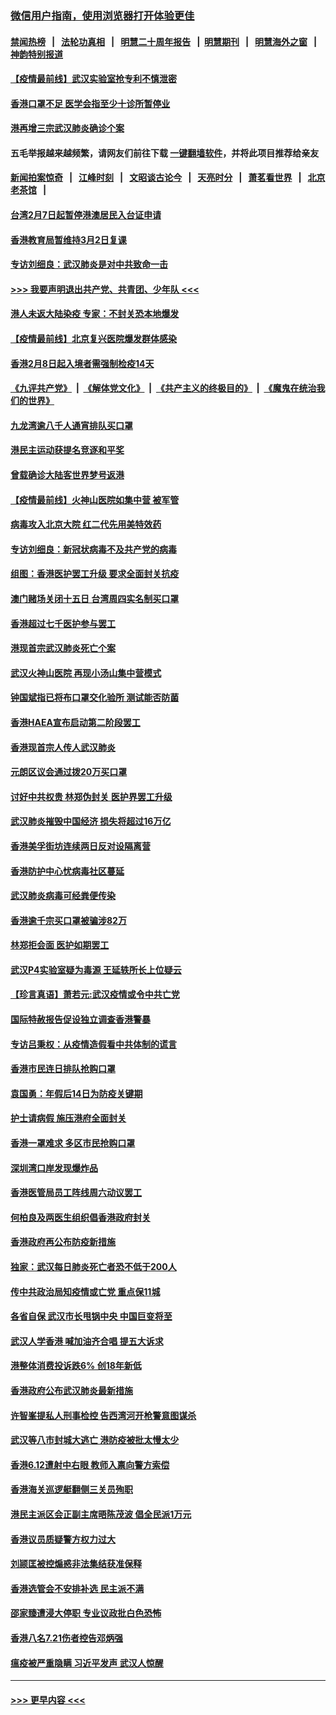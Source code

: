 ### [微信用户指南，使用浏览器打开体验更佳](https://github.com/gfw-breaker/banned-news1/blob/master/indexes/wechat-guide.md?t=0)
#### [禁闻热榜](热点新闻.md?t=0)  &nbsp;&nbsp;|&nbsp;&nbsp; [法轮功真相](https://github.com/gfw-breaker/truth/blob/master/README.md?t=0) &nbsp;&nbsp;|&nbsp;&nbsp; [明慧二十周年报告](https://github.com/gfw-breaker/mh-reports/blob/master/README.md?t=0) &nbsp;&nbsp;|&nbsp;&nbsp;[明慧期刊](https://github.com/gfw-breaker/mh-qikan) &nbsp;&nbsp;|&nbsp;&nbsp; [明慧海外之窗](https://github.com/gfw-breaker/mh-news/blob/master/README.md?t=0) &nbsp;&nbsp;|&nbsp;&nbsp; [神韵特别报道](https://github.com/gfw-breaker/mh-news/blob/master/shenyun.md?t=0)
#### [【疫情最前线】武汉实验室抢专利不慎泄密](../pages/nsc415/n11850310.md?t=02072122) 
#### [香港口罩不足 医学会指至少十诊所暂停业](../pages/nsc415/n11850301.md?t=02072122) 
#### [港再增三宗武汉肺炎确诊个案](../pages/nsc415/n11850328.md?t=02072122) 
#### 五毛举报越来越频繁，请网友们前往下载 [一键翻墙软件](https://github.com/gfw-breaker/ssr-accounts)，并将此项目推荐给亲友
#### [新闻拍案惊奇](https://github.com/gfw-breaker/banned-news1/blob/master/pages/link4.md) &nbsp;&nbsp;|&nbsp;&nbsp; [江峰时刻](https://github.com/gfw-breaker/banned-news1/blob/master/pages/link4.md) &nbsp;&nbsp;|&nbsp;&nbsp; [文昭谈古论今](https://github.com/gfw-breaker/banned-news1/blob/master/pages/link4.md) &nbsp;&nbsp;|&nbsp;&nbsp; [天亮时分](https://github.com/gfw-breaker/banned-news1/blob/master/pages/link4.md) &nbsp;&nbsp;|&nbsp;&nbsp; [萧茗看世界](https://github.com/gfw-breaker/banned-news1/blob/master/pages/link4.md) &nbsp;&nbsp;|&nbsp;&nbsp; [北京老茶馆](https://github.com/gfw-breaker/banned-news1/blob/master/pages/link4.md) &nbsp;&nbsp;|&nbsp;&nbsp; 
#### [台湾2月7日起暂停港澳居民入台证申请](../pages/nsc415/n11850304.md?t=02072122) 
#### [香港教育局暂维持3月2日复课](../pages/nsc415/n11850260.md?t=02072122) 
#### [专访刘细良：武汉肺炎是对中共致命一击](../pages/nsc415/n11849934.md?t=02072122) 
#### [>>> 我要声明退出共产党、共青团、少年队 <<<](https://github.com/begood0513/goodnews/blob/master/quit/letter.md) 
#### [港人未返大陆染疫 专家：不封关恐本地爆发](../pages/nsc415/n11848021.md?t=02072122) 
#### [【疫情最前线】北京复兴医院爆发群体感染](../pages/nsc415/n11847626.md?t=02072122) 
#### [香港2月8日起入境者需强制检疫14天](../pages/nsc415/n11847658.md?t=02072122) 
#### [《九评共产党》](https://github.com/begood0513/9ping.md/blob/master/README.md) &nbsp;|&nbsp; [《解体党文化》](../../../../jtdwh.md/blob/master/README.md)  &nbsp;|&nbsp; [《共产主义的终极目的》](../../../../gczydzjmd.md/blob/master/README.md) &nbsp;|&nbsp; [《魔鬼在统治我们的世界》](../../../../mgztzwmdsj.md/blob/master/README.md) 
#### [九龙湾逾八千人通宵排队买口罩](../pages/nsc415/n11847647.md?t=02072122) 
#### [港民主运动获提名竞逐和平奖](../pages/nsc415/n11847633.md?t=02072122) 
#### [曾载确诊大陆客世界梦号返港](../pages/nsc415/n11847608.md?t=02072122) 
#### [【疫情最前线】火神山医院如集中营 被军管](../pages/nsc415/n11847524.md?t=02072122) 
#### [病毒攻入北京大院 红二代先用美特效药](../pages/nsc415/n11847427.md?t=02072122) 
#### [专访刘细良：新冠状病毒不及共产党的病毒](../pages/nsc415/n11847164.md?t=02072122) 
#### [组图：香港医护罢工升级 要求全面封关抗疫](../pages/nsc415/n11844107.md?t=02072122) 
#### [澳门赌场关闭十五日 台湾周四实名制买口罩](../pages/nsc415/n11845083.md?t=02072122) 
#### [香港超过七千医护参与罢工](../pages/nsc415/n11845051.md?t=02072122) 
#### [港现首宗武汉肺炎死亡个案](../pages/nsc415/n11844998.md?t=02072122) 
#### [武汉火神山医院 再现小汤山集中营模式](../pages/nsc415/n11844763.md?t=02072122) 
#### [钟国斌指已将布口罩交化验所 测试能否防菌](../pages/nsc415/n11842783.md?t=02072122) 
#### [香港HAEA宣布启动第二阶段罢工](../pages/nsc415/n11842723.md?t=02072122) 
#### [香港现首宗人传人武汉肺炎](../pages/nsc415/n11842766.md?t=02072122) 
#### [元朗区议会通过拨20万买口罩](../pages/nsc415/n11842754.md?t=02072122) 
#### [讨好中共权贵 林郑伪封关 医护界罢工升级](../pages/nsc415/n11842359.md?t=02072122) 
#### [武汉肺炎摧毁中国经济 损失将超过16万亿](../pages/nsc415/n11839723.md?t=02072122) 
#### [香港美孚街坊连续两日反对设隔离营](../pages/nsc415/n11839962.md?t=02072122) 
#### [香港防护中心忧病毒社区蔓延](../pages/nsc415/n11839933.md?t=02072122) 
#### [武汉肺炎病毒可经粪便传染](../pages/nsc415/n11839939.md?t=02072122) 
#### [香港逾千宗买口罩被骗涉82万](../pages/nsc415/n11839914.md?t=02072122) 
#### [林郑拒会面 医护如期罢工](../pages/nsc415/n11839892.md?t=02072122) 
#### [武汉P4实验室疑为毒源 王延轶所长上位疑云](../pages/nsc415/n11835543.md?t=02072122) 
#### [【珍言真语】萧若元:武汉疫情或令中共亡党](../pages/nsc415/n11829394.md?t=02072122) 
#### [国际特赦报告促设独立调查香港警暴](../pages/nsc415/n11833845.md?t=02072122) 
#### [专访吕秉权：从疫情造假看中共体制的谎言](../pages/nsc415/n11833813.md?t=02072122) 
#### [香港市民连日排队抢购口罩](../pages/nsc415/n11833794.md?t=02072122) 
#### [袁国勇：年假后14日为防疫关键期](../pages/nsc415/n11831088.md?t=02072122) 
#### [护士请病假 施压港府全面封关](../pages/nsc415/n11831030.md?t=02072122) 
#### [香港一罩难求 多区市民抢购口罩](../pages/nsc415/n11831002.md?t=02072122) 
#### [深圳湾口岸发现爆炸品](../pages/nsc415/n11828802.md?t=02072122) 
#### [香港医管局员工阵线周六动议罢工](../pages/nsc415/n11828762.md?t=02072122) 
#### [何柏良及两医生组织倡香港政府封关](../pages/nsc415/n11828749.md?t=02072122) 
#### [香港政府再公布防疫新措施](../pages/nsc415/n11828716.md?t=02072122) 
#### [独家：武汉每日肺炎死亡者恐不低于200人](../pages/nsc415/n11828240.md?t=02072122) 
#### [传中共政治局知疫情或亡党 重点保11城](../pages/nsc415/n11828145.md?t=02072122) 
#### [各省自保 武汉市长甩锅中央 中国巨变将至](../pages/nsc415/n11828021.md?t=02072122) 
#### [武汉人学香港 喊加油齐合唱 提五大诉求](../pages/nsc415/n11827046.md?t=02072122) 
#### [港整体消费投诉跌6% 创18年新低](../pages/nsc415/n11817280.md?t=02072122) 
#### [香港政府公布武汉肺炎最新措施](../pages/nsc415/n11817152.md?t=02072122) 
#### [许智峯提私人刑事检控 告西湾河开枪警意图谋杀](../pages/nsc415/n11817132.md?t=02072122) 
#### [武汉等八市封城大逃亡 港防疫被批太慢太少](../pages/nsc415/n11817058.md?t=02072122) 
#### [香港6.12遭射中右眼 教师入禀向警方索偿](../pages/nsc415/n11814678.md?t=02072122) 
#### [香港海关巡逻艇翻侧三关员殉职](../pages/nsc415/n11814604.md?t=02072122) 
#### [港民主派区会正副主席晤陈茂波 倡全民派1万元](../pages/nsc415/n11814582.md?t=02072122) 
#### [香港议员质疑警方权力过大](../pages/nsc415/n11814560.md?t=02072122) 
#### [刘颕匡被控煽惑非法集结获准保释](../pages/nsc415/n11811727.md?t=02072122) 
#### [香港选管会不安排补选 民主派不满](../pages/nsc415/n11811691.md?t=02072122) 
#### [邵家臻遭浸大停职 专业议政批白色恐怖](../pages/nsc415/n11811670.md?t=02072122) 
#### [香港八名7.21伤者控告邓炳强](../pages/nsc415/n11811623.md?t=02072122) 
#### [瘟疫被严重隐瞒 习近平发声 武汉人惊醒](../pages/nsc415/n11811186.md?t=02072122) 

----
#### [ >>> 更早内容 <<< ](../indexes/nsc415-earlier.md)
